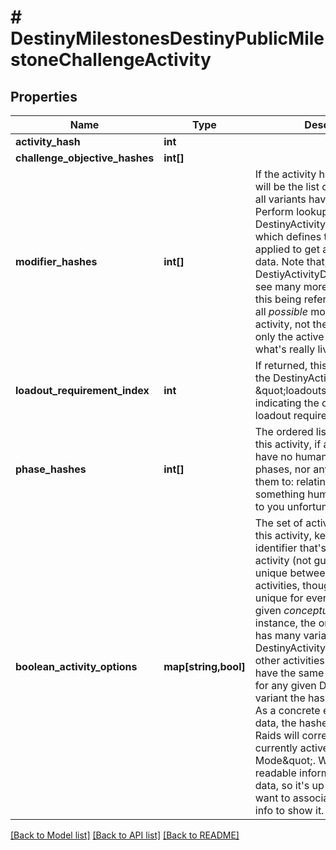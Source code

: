 # # DestinyMilestonesDestinyPublicMilestoneChallengeActivity

## Properties

Name | Type | Description | Notes
------------ | ------------- | ------------- | -------------
**activity_hash** | **int** |  | [optional]
**challenge_objective_hashes** | **int[]** |  | [optional]
**modifier_hashes** | **int[]** | If the activity has modifiers, this will be the list of modifiers that all variants have in common. Perform lookups against DestinyActivityModifierDefinition which defines the modifier being applied to get at the modifier data.  Note that, in the DestiyActivityDefinition, you will see many more modifiers than this being referred to: those are all *possible* modifiers for the activity, not the active ones. Use only the active ones to match what&#39;s really live. | [optional]
**loadout_requirement_index** | **int** | If returned, this is the index into the DestinyActivityDefinition&#39;s \&quot;loadouts\&quot; property, indicating the currently active loadout requirements. | [optional]
**phase_hashes** | **int[]** | The ordered list of phases for this activity, if any. Note that we have no human readable info for phases, nor any entities to relate them to: relating these hashes to something human readable is up to you unfortunately. | [optional]
**boolean_activity_options** | **map[string,bool]** | The set of activity options for this activity, keyed by an identifier that&#39;s unique for this activity (not guaranteed to be unique between or across all activities, though should be unique for every *variant* of a given *conceptual* activity: for instance, the original D2 Raid has many variant DestinyActivityDefinitions. While other activities could potentially have the same option hashes, for any given D2 base Raid variant the hash will be unique).  As a concrete example of this data, the hashes you get for Raids will correspond to the currently active \&quot;Challenge Mode\&quot;.  We have no human readable information for this data, so it&#39;s up to you if you want to associate it with such info to show it. | [optional]

[[Back to Model list]](../../README.md#models) [[Back to API list]](../../README.md#endpoints) [[Back to README]](../../README.md)
